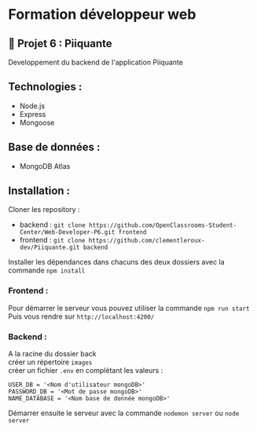 # Formation développeur web

## 📎 Projet 6 : Piiquante

Developpement du backend de l'application Piiquante

## Technologies :

- Node.js
- Express
- Mongoose

## Base de données :

- MongoDB Atlas

## Installation :

Cloner les repository :

- backend : `git clone https://github.com/OpenClassrooms-Student-Center/Web-Developer-P6.git frontend`
- frontend : `git clone https://github.com/clementleroux-dev/Piiquante.git backend`

Installer les dépendances dans chacuns des deux dossiers avec la commande `npm install`

### Frontend :

Pour démarrer le serveur vous pouvez utiliser la commande `npm run start`\
Puis vous rendre sur `http://localhost:4200/`

### Backend :

A la racine du dossier back\
créer un répertoire `images`\
créer un fichier `.env` en complétant les valeurs :

```
USER_DB = '<Nom d'utilisateur mongoDB>'
PASSWORD_DB = '<Mot de passe mongoDB>'
NAME_DATABASE = '<Nom base de donnée mongoDB>'
```

Démarrer ensuite le serveur avec la commande `nodemon server` ou `node server`
